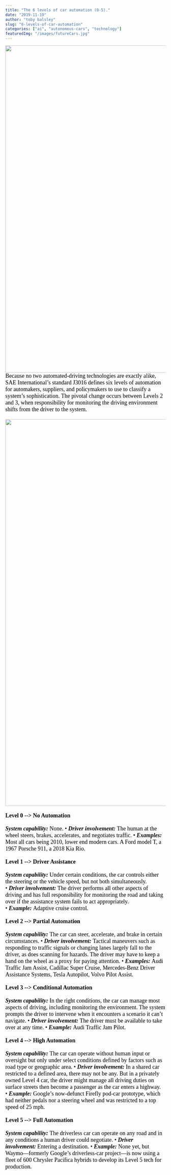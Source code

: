 ```yaml
---
title: "The 6 levels of car automation (0-5)."
date: "2019-11-19"
author: "toby balsley" 
slug: "6-levels-of-car-automation"
categories: ["ai", "autonomous-cars", "technology"]
featuredImg: "/images/futureCars.jpg"
---
```


<p class="body-text" style="box-sizing: border-box; margin-top: 0px; margin-bottom: 1.25rem; caret-color: rgb(0, 0, 0); color: rgb(0, 0, 0); font-family: Charter, Georgia, Times, serif; font-size: 18px; font-style: normal; font-variant-caps: normal; font-weight: normal; letter-spacing: normal; orphans: auto; text-align: start; text-indent: 0px; text-transform: none; white-space: normal; widows: auto; word-spacing: 0px; -webkit-tap-highlight-color: rgba(26, 26, 26, 0.301961); -webkit-text-size-adjust: 100%; -webkit-text-stroke-width: 0px; text-decoration: none"><img src="https://ybotman.com/wp-content/uploads/img_0985.jpg" class="aligncenter size-medium wp-image-1005" width="2048" height="1027">Because no two automated-driving technologies are exactly alike, SAE International’s standard J3016 defines six levels of automation for automakers, suppliers, and policymakers to use to classify a system’s sophistication. The pivotal change occurs between Levels 2 and 3, when responsibility for monitoring the driving environment shifts from the driver to the system.</p>
<p class="body-text" style="box-sizing: border-box; margin-top: 0px; margin-bottom: 1.25rem; caret-color: rgb(0, 0, 0); color: rgb(0, 0, 0); font-family: Charter, Georgia, Times, serif; font-size: 18px; font-style: normal; font-variant-caps: normal; font-weight: normal; letter-spacing: normal; orphans: auto; text-align: start; text-indent: 0px; text-transform: none; white-space: normal; widows: auto; word-spacing: 0px; -webkit-tap-highlight-color: rgba(26, 26, 26, 0.301961); -webkit-text-size-adjust: 100%; -webkit-text-stroke-width: 0px; text-decoration: none"><img src="https://ybotman.com/wp-content/uploads/img_0989.jpg" class="size-full wp-image-1021" width="2048" height="1214"></p>
<p class="body-text" style="box-sizing: border-box; margin-top: 0px; margin-bottom: 1.25rem; caret-color: rgb(0, 0, 0); color: rgb(0, 0, 0); font-family: Charter, Georgia, Times, serif; font-size: 18px; font-style: normal; font-variant-caps: normal; font-weight: normal; letter-spacing: normal; orphans: auto; text-align: start; text-indent: 0px; text-transform: none; white-space: normal; widows: auto; word-spacing: 0px; -webkit-tap-highlight-color: rgba(26, 26, 26, 0.301961); -webkit-text-size-adjust: 100%; -webkit-text-stroke-width: 0px; text-decoration: none"><strong style="box-sizing: border-box; font-weight: 700">Level 0 --&gt; No Automation</strong></p>
<p class="body-text" style="box-sizing: border-box; margin-top: 0px; margin-bottom: 1.25rem; caret-color: rgb(0, 0, 0); color: rgb(0, 0, 0); font-family: Charter, Georgia, Times, serif; font-size: 18px; font-style: normal; font-variant-caps: normal; font-weight: normal; letter-spacing: normal; orphans: auto; text-align: start; text-indent: 0px; text-transform: none; white-space: normal; widows: auto; word-spacing: 0px; -webkit-tap-highlight-color: rgba(26, 26, 26, 0.301961); -webkit-text-size-adjust: 100%; -webkit-text-stroke-width: 0px; text-decoration: none"><strong style="box-sizing: border-box; font-weight: 700"><em style="box-sizing: border-box; font-style: italic">System capability:<span class="Apple-converted-space">&nbsp;</span></em></strong>None. •<span class="Apple-converted-space">&nbsp;</span><strong style="box-sizing: border-box; font-weight: 700"><em style="box-sizing: border-box; font-style: italic">Driver involvement:<span class="Apple-converted-space">&nbsp;</span></em></strong>The human at the wheel steers, brakes, accelerates, and negotiates traffic. •<span class="Apple-converted-space">&nbsp;</span><strong style="box-sizing: border-box; font-weight: 700"><em style="box-sizing: border-box; font-style: italic">Examples:</em></strong> Most all cars being 2010, lower end modern cars. A Ford model T, a 1967 Porsche 911, a 2018 Kia Rio.</p>
<p class="body-text" style="box-sizing: border-box; margin-top: 0px; margin-bottom: 1.25rem; caret-color: rgb(0, 0, 0); color: rgb(0, 0, 0); font-family: Charter, Georgia, Times, serif; font-size: 18px; font-style: normal; font-variant-caps: normal; font-weight: normal; letter-spacing: normal; orphans: auto; text-align: start; text-indent: 0px; text-transform: none; white-space: normal; widows: auto; word-spacing: 0px; -webkit-tap-highlight-color: rgba(26, 26, 26, 0.301961); -webkit-text-size-adjust: 100%; -webkit-text-stroke-width: 0px; text-decoration: none"><strong style="box-sizing: border-box; font-weight: 700">Level 1 --&gt; Driver Assistance</strong></p>
<p class="body-text" style="box-sizing: border-box; margin-top: 0px; margin-bottom: 1.25rem; caret-color: rgb(0, 0, 0); color: rgb(0, 0, 0); font-family: Charter, Georgia, Times, serif; font-size: 18px; font-style: normal; font-variant-caps: normal; font-weight: normal; letter-spacing: normal; orphans: auto; text-align: start; text-indent: 0px; text-transform: none; white-space: normal; widows: auto; word-spacing: 0px; -webkit-tap-highlight-color: rgba(26, 26, 26, 0.301961); -webkit-text-size-adjust: 100%; -webkit-text-stroke-width: 0px; text-decoration: none"><strong style="box-sizing: border-box; font-weight: 700"><em style="box-sizing: border-box; font-style: italic">System capability:<span class="Apple-converted-space">&nbsp;</span></em></strong>Under certain conditions, the car controls either the steering or the vehicle speed, but not both simultaneously. •<span class="Apple-converted-space">&nbsp;</span><strong style="box-sizing: border-box; font-weight: 700"><em style="box-sizing: border-box; font-style: italic">Driver involvement:<span class="Apple-converted-space">&nbsp;</span></em></strong>The driver performs all other aspects of driving and has full responsibility for monitoring the road and taking over if the assistance system fails to act appropriately. •<span class="Apple-converted-space">&nbsp;</span><strong style="box-sizing: border-box; font-weight: 700"><em style="box-sizing: border-box; font-style: italic">Example:<span class="Apple-converted-space">&nbsp;</span></em></strong>Adaptive cruise control.</p>
<p class="body-text" style="box-sizing: border-box; margin-top: 0px; margin-bottom: 1.25rem; caret-color: rgb(0, 0, 0); color: rgb(0, 0, 0); font-family: Charter, Georgia, Times, serif; font-size: 18px; font-style: normal; font-variant-caps: normal; font-weight: normal; letter-spacing: normal; orphans: auto; text-align: start; text-indent: 0px; text-transform: none; white-space: normal; widows: auto; word-spacing: 0px; -webkit-tap-highlight-color: rgba(26, 26, 26, 0.301961); -webkit-text-size-adjust: 100%; -webkit-text-stroke-width: 0px; text-decoration: none"><strong style="box-sizing: border-box; font-weight: 700">Level 2 --&gt; Partial Automation</strong></p>
<p class="body-text" style="box-sizing: border-box; margin-top: 0px; margin-bottom: 1.25rem; caret-color: rgb(0, 0, 0); color: rgb(0, 0, 0); font-family: Charter, Georgia, Times, serif; font-size: 18px; font-style: normal; font-variant-caps: normal; font-weight: normal; letter-spacing: normal; orphans: auto; text-align: start; text-indent: 0px; text-transform: none; white-space: normal; widows: auto; word-spacing: 0px; -webkit-tap-highlight-color: rgba(26, 26, 26, 0.301961); -webkit-text-size-adjust: 100%; -webkit-text-stroke-width: 0px; text-decoration: none"><strong style="box-sizing: border-box; font-weight: 700"><em style="box-sizing: border-box; font-style: italic">System capability:<span class="Apple-converted-space">&nbsp;</span></em></strong>The car can steer, accelerate, and brake in certain circumstances. •<span class="Apple-converted-space">&nbsp;</span><strong style="box-sizing: border-box; font-weight: 700"><em style="box-sizing: border-box; font-style: italic">Driver involvement:<span class="Apple-converted-space">&nbsp;</span></em></strong>Tactical maneuvers such as responding to traffic signals or changing lanes largely fall to the driver, as does scanning for hazards. The driver may have to keep a hand on the wheel as a proxy for paying attention. •<span class="Apple-converted-space">&nbsp;</span><strong style="box-sizing: border-box; font-weight: 700"><em style="box-sizing: border-box; font-style: italic">Examples:<span class="Apple-converted-space">&nbsp;</span></em></strong>Audi Traffic Jam Assist, Cadillac Super Cruise, Mercedes-Benz Driver Assistance Systems, Tesla Autopilot, Volvo Pilot Assist.</p>
<p class="body-text" style="box-sizing: border-box; margin-top: 0px; margin-bottom: 1.25rem; caret-color: rgb(0, 0, 0); color: rgb(0, 0, 0); font-family: Charter, Georgia, Times, serif; font-size: 18px; font-style: normal; font-variant-caps: normal; font-weight: normal; letter-spacing: normal; orphans: auto; text-align: start; text-indent: 0px; text-transform: none; white-space: normal; widows: auto; word-spacing: 0px; -webkit-tap-highlight-color: rgba(26, 26, 26, 0.301961); -webkit-text-size-adjust: 100%; -webkit-text-stroke-width: 0px; text-decoration: none"><strong style="box-sizing: border-box; font-weight: 700">Level 3 --&gt; Conditional Automation</strong></p>
<p class="body-text" style="box-sizing: border-box; margin-top: 0px; margin-bottom: 1.25rem; caret-color: rgb(0, 0, 0); color: rgb(0, 0, 0); font-family: Charter, Georgia, Times, serif; font-size: 18px; font-style: normal; font-variant-caps: normal; font-weight: normal; letter-spacing: normal; orphans: auto; text-align: start; text-indent: 0px; text-transform: none; white-space: normal; widows: auto; word-spacing: 0px; -webkit-tap-highlight-color: rgba(26, 26, 26, 0.301961); -webkit-text-size-adjust: 100%; -webkit-text-stroke-width: 0px; text-decoration: none"><strong style="box-sizing: border-box; font-weight: 700"><em style="box-sizing: border-box; font-style: italic">System capability:<span class="Apple-converted-space">&nbsp;</span></em></strong>In the right conditions, the car can manage most aspects of driving, including monitoring the environment. The system prompts the driver to intervene when it encounters a scenario it can’t navigate. •<span class="Apple-converted-space">&nbsp;</span><strong style="box-sizing: border-box; font-weight: 700"><em style="box-sizing: border-box; font-style: italic">Driver involvement:<span class="Apple-converted-space">&nbsp;</span></em></strong>The driver must be available to take over at any time. •<span class="Apple-converted-space">&nbsp;</span><strong style="box-sizing: border-box; font-weight: 700"><em style="box-sizing: border-box; font-style: italic">Example:<span class="Apple-converted-space">&nbsp;</span></em></strong>Audi Traffic Jam Pilot.</p>
<p class="body-text" style="box-sizing: border-box; margin-top: 0px; margin-bottom: 1.25rem; caret-color: rgb(0, 0, 0); color: rgb(0, 0, 0); font-family: Charter, Georgia, Times, serif; font-size: 18px; font-style: normal; font-variant-caps: normal; font-weight: normal; letter-spacing: normal; orphans: auto; text-align: start; text-indent: 0px; text-transform: none; white-space: normal; widows: auto; word-spacing: 0px; -webkit-tap-highlight-color: rgba(26, 26, 26, 0.301961); -webkit-text-size-adjust: 100%; -webkit-text-stroke-width: 0px; text-decoration: none"><strong style="box-sizing: border-box; font-weight: 700">Level 4 --&gt; High Automation</strong></p>
<p class="body-text" style="box-sizing: border-box; margin-top: 0px; margin-bottom: 1.25rem; caret-color: rgb(0, 0, 0); color: rgb(0, 0, 0); font-family: Charter, Georgia, Times, serif; font-size: 18px; font-style: normal; font-variant-caps: normal; font-weight: normal; letter-spacing: normal; orphans: auto; text-align: start; text-indent: 0px; text-transform: none; white-space: normal; widows: auto; word-spacing: 0px; -webkit-tap-highlight-color: rgba(26, 26, 26, 0.301961); -webkit-text-size-adjust: 100%; -webkit-text-stroke-width: 0px; text-decoration: none"><strong style="box-sizing: border-box; font-weight: 700"><em style="box-sizing: border-box; font-style: italic">System capability:<span class="Apple-converted-space">&nbsp;</span></em></strong>The car can operate without human input or oversight but only under select conditions defined by factors such as road type or geographic area. •<span class="Apple-converted-space">&nbsp;</span><strong style="box-sizing: border-box; font-weight: 700"><em style="box-sizing: border-box; font-style: italic">Driver involvement:<span class="Apple-converted-space">&nbsp;</span></em></strong>In a shared car restricted to a defined area, there may not be any. But in a privately owned Level 4 car, the driver might manage all driving duties on surface streets then become a passenger as the car enters a highway. •<span class="Apple-converted-space">&nbsp;</span><strong style="box-sizing: border-box; font-weight: 700"><em style="box-sizing: border-box; font-style: italic">Example:<span class="Apple-converted-space">&nbsp;</span></em></strong>Google’s now-defunct Firefly pod-car prototype, which had neither pedals nor a steering wheel and was restricted to a top speed of 25 mph.</p>
<p class="body-text" style="box-sizing: border-box; margin-top: 0px; margin-bottom: 1.25rem; caret-color: rgb(0, 0, 0); color: rgb(0, 0, 0); font-family: Charter, Georgia, Times, serif; font-size: 18px; font-style: normal; font-variant-caps: normal; font-weight: normal; letter-spacing: normal; orphans: auto; text-align: start; text-indent: 0px; text-transform: none; white-space: normal; widows: auto; word-spacing: 0px; -webkit-tap-highlight-color: rgba(26, 26, 26, 0.301961); -webkit-text-size-adjust: 100%; -webkit-text-stroke-width: 0px; text-decoration: none"><strong style="box-sizing: border-box; font-weight: 700">Level 5 --&gt; Full Automation</strong></p>
<p class="body-text" style="box-sizing: border-box; margin-top: 0px; margin-bottom: 1.25rem; caret-color: rgb(0, 0, 0); color: rgb(0, 0, 0); font-family: Charter, Georgia, Times, serif; font-size: 18px; font-style: normal; font-variant-caps: normal; font-weight: normal; letter-spacing: normal; orphans: auto; text-align: start; text-indent: 0px; text-transform: none; white-space: normal; widows: auto; word-spacing: 0px; -webkit-tap-highlight-color: rgba(26, 26, 26, 0.301961); -webkit-text-size-adjust: 100%; -webkit-text-stroke-width: 0px; text-decoration: none"><strong style="box-sizing: border-box; font-weight: 700"><em style="box-sizing: border-box; font-style: italic">System capability:<span class="Apple-converted-space">&nbsp;</span></em></strong>The driverless car can operate on any road and in any conditions a human driver could negotiate. •<span class="Apple-converted-space">&nbsp;</span><strong style="box-sizing: border-box; font-weight: 700"><em style="box-sizing: border-box; font-style: italic">Driver involvement:<span class="Apple-converted-space">&nbsp;</span></em></strong>Entering a destination. •<span class="Apple-converted-space">&nbsp;</span><strong style="box-sizing: border-box; font-weight: 700"><em style="box-sizing: border-box; font-style: italic">Example:<span class="Apple-converted-space">&nbsp;</span></em></strong>None yet, but Waymo—formerly Google’s driverless-car project—is now using a fleet of 600 Chrysler Pacifica hybrids to develop its Level 5 tech for production.</p>
